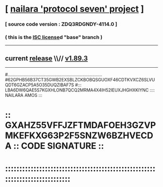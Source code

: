 
# [ [nailara 'protocol seven' project](http://nailara.network/) ]

### [ source code version : ZDQ3RDGNDY-4114.0 ]

### ( this is the [ISC license](license)d "base" branch )
---
## current [release](https://github.com/nailara-technologies/protocol-7/releases) \\\\// [v1.89.3](https://github.com/nailara-technologies/protocol-7/releases/tag/v1.89.3)
---

#.............................................................................
#62GPHB56B37CT35GWB2EXSBLZCKBOBQSGUOXF46CDTKVXCZ6SLVUQDT6GZACP5A5O35DUQZIBAF7S
#::: LBA6DW6QAE5S7KGXHLONB7QCQ2MRMA4X4IH52IEUXJHGHXKIYNC :::: NAILARA AMOS :::
# :: GXAHZ55VFFJZFTMDAFOEH3GZVPMKEFKXG63P2F5SNZW6BZHVECDA :: CODE SIGNATURE ::
# ::::::::::::::::::::::::::::::::::::::::::::::::::::::::::::::::::::::::::::
